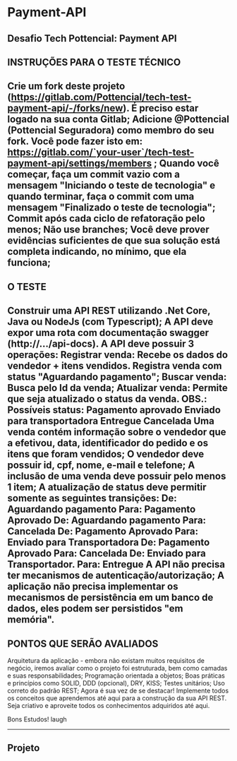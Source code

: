 # Payment-API
Desafio Tech Pottencial: Payment API
--------------------------------------------------------------------------------------------------
INSTRUÇÕES PARA O TESTE TÉCNICO
---------------------------------------------------------------------------------------------------
Crie um fork deste projeto (https://gitlab.com/Pottencial/tech-test-payment-api/-/forks/new). É preciso estar logado na sua conta Gitlab;
Adicione @Pottencial (Pottencial Seguradora) como membro do seu fork. Você pode fazer isto em: https://gitlab.com/`your-user`/tech-test-payment-api/settings/members ;
Quando você começar, faça um commit vazio com a mensagem "Iniciando o teste de tecnologia" e quando terminar, faça o commit com uma mensagem "Finalizado o teste de tecnologia";
Commit após cada ciclo de refatoração pelo menos;
Não use branches;
Você deve prover evidências suficientes de que sua solução está completa indicando, no mínimo, que ela funciona;
--------------------------------------------------------------------------------------------------
O TESTE
--------------------------------------------------------------------------------------------------
Construir uma API REST utilizando .Net Core, Java ou NodeJs (com Typescript);
A API deve expor uma rota com documentação swagger (http://.../api-docs).
A API deve possuir 3 operações:
Registrar venda: Recebe os dados do vendedor + itens vendidos. Registra venda com status "Aguardando pagamento";
Buscar venda: Busca pelo Id da venda;
Atualizar venda: Permite que seja atualizado o status da venda.
OBS.: Possíveis status: 
Pagamento aprovado	Enviado para transportadora	Entregue	Cancelada
Uma venda contém informação sobre o vendedor que a efetivou, data, identificador do pedido e os itens que foram vendidos;
O vendedor deve possuir id, cpf, nome, e-mail e telefone;
A inclusão de uma venda deve possuir pelo menos 1 item;
A atualização de status deve permitir somente as seguintes transições:
De: Aguardando pagamento  Para: Pagamento Aprovado
De: Aguardando pagamento   Para: Cancelada
De: Pagamento Aprovado    Para: Enviado para Transportadora
De: Pagamento Aprovado   Para: Cancelada
De: Enviado para Transportador. Para: Entregue
A API não precisa ter mecanismos de autenticação/autorização;
A aplicação não precisa implementar os mecanismos de persistência em um banco de dados, eles podem ser persistidos "em memória".
--------------------------------------------------------------------------------------------------
PONTOS QUE SERÃO AVALIADOS
--------------------------------------------------------------------------------------------------
Arquitetura da aplicação - embora não existam muitos requisitos de negócio, iremos avaliar como o projeto foi estruturada, bem como camadas e suas responsabilidades;
Programação orientada a objetos;
Boas práticas e princípios como SOLID, DDD (opcional), DRY, KISS;
Testes unitários;
Uso correto do padrão REST;
Agora é sua vez de se destacar! Implemente todos os conceitos que aprendemos até aqui para a construção da sua API REST. Seja criativo e aproveite todos os conhecimentos adquiridos até aqui. 

Bons Estudos! laugh


--------------------------------------------------------------------------------------------------
Projeto 
--------------------------------------------------------------------------------------------------
 

